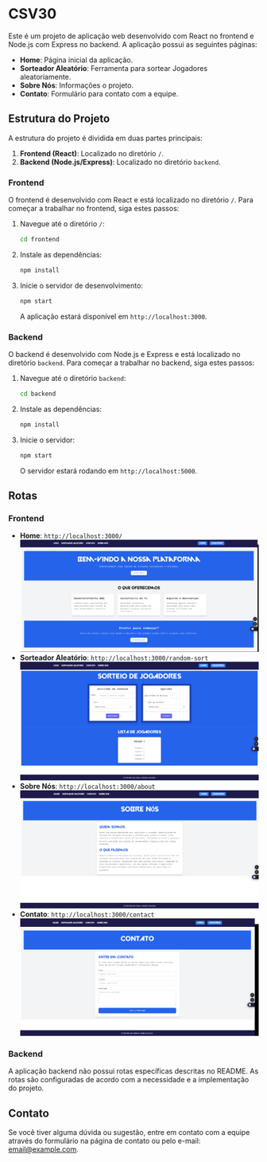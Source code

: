 # CSV30

Este é um projeto de aplicação web desenvolvido com React no frontend e Node.js com Express no backend. A aplicação possui as seguintes páginas:

- **Home**: Página inicial da aplicação.
- **Sorteador Aleatório**: Ferramenta para sortear Jogadores aleatoriamente.
- **Sobre Nós**: Informações o projeto.
- **Contato**: Formulário para contato com a equipe.

## Estrutura do Projeto

A estrutura do projeto é dividida em duas partes principais:

1. **Frontend (React)**: Localizado no diretório `/`.
2. **Backend (Node.js/Express)**: Localizado no diretório `backend`.

### Frontend

O frontend é desenvolvido com React e está localizado no diretório `/`. Para começar a trabalhar no frontend, siga estes passos:

1. Navegue até o diretório `/`:

    ```bash
    cd frontend
    ```

2. Instale as dependências:

    ```bash
    npm install
    ```

3. Inicie o servidor de desenvolvimento:

    ```bash
    npm start
    ```

   A aplicação estará disponível em `http://localhost:3000`.

### Backend

O backend é desenvolvido com Node.js e Express e está localizado no diretório `backend`. Para começar a trabalhar no backend, siga estes passos:

1. Navegue até o diretório `backend`:

    ```bash
    cd backend
    ```

2. Instale as dependências:

    ```bash
    npm install
    ```

3. Inicie o servidor:

    ```bash
    npm start
    ```

   O servidor estará rodando em `http://localhost:5000`.

## Rotas

### Frontend

- **Home**: `http://localhost:3000/`
![alt text](src/assets/images/image.png)
- **Sorteador Aleatório**: `http://localhost:3000/random-sort`
![alt text](src/assets/images/image-1.png)
- **Sobre Nós**: `http://localhost:3000/about`
![alt text](src/assets/images/image-6.png)
- **Contato**: `http://localhost:3000/contact`
![alt text](src/assets/images/image-5.png)

### Backend

A aplicação backend não possui rotas específicas descritas no README. As rotas são configuradas de acordo com a necessidade e a implementação do projeto.

## Contato

Se você tiver alguma dúvida ou sugestão, entre em contato com a equipe através do formulário na página de contato ou pelo e-mail: [email@example.com](mailto:email@example.com).

